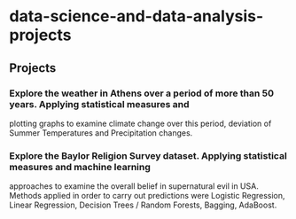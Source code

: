 # data-science-and-data-analysis-projects

## Projects

### Explore the weather in Athens over a period of more than 50 years. Applying statistical measures and
plotting graphs to examine climate change over this period, deviation of Summer Temperatures and
Precipitation changes.

### Explore the Baylor Religion Survey dataset. Applying statistical measures and machine learning
approaches to examine the overall belief in supernatural evil in USA. Methods applied in order to carry out
predictions were Logistic Regression, Linear Regression, Decision Trees / Random Forests, Bagging,
AdaBoost.
